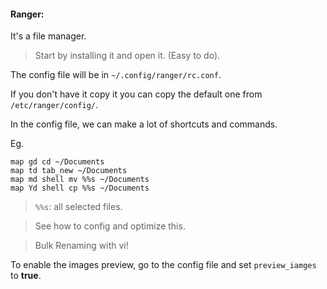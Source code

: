 #### Ranger:

It's a file manager.

> Start by installing it and open it. (Easy to do).



The config file will be in `~/.config/ranger/rc.conf`.

If you don't have it copy it you can copy the default one from `/etc/ranger/config/`.

In the config file, we can make a lot of shortcuts and commands.

Eg.
```
map gd cd ~/Documents
map td tab_new ~/Documents
map md shell mv %%s ~/Documents
map Yd shell cp %%s ~/Documents
```

> `%%s`: all selected files.


> See how to config and optimize this.

> Bulk Renaming with vi!




To enable the images preview, go to the config file and set `preview_iamges` to __true__.



